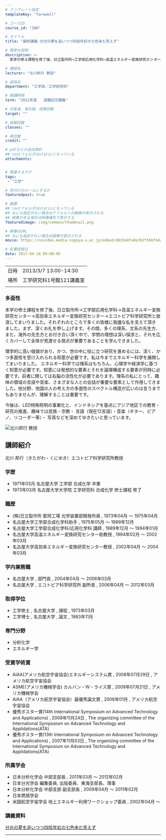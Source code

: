 ```yaml
---
# テンプレート指定
templateKey: "farewell"

# コースID
course_id: "388"

# タイトル
title: "最終講義-分光の夢を追いつつ四拾年虹の七色未だ見えず"

# 簡単な説明
description: >-
  本学の修士課程を修了後、日立製作所→工学部応用化学科→高温エネルギー変換研究センター→高効率エネルギー変換研究センター→エコトピア科学研究所と放浪してまいりました。それぞれのところで多くの皆様に我儘な私を支えて頂き ました。まず、深くお礼を申し上げます。その間、多くの理系、文系の先生方、また、海外の先生方とお付き合い頂く中で、学問の理想は深い探求と、それを広くカバーして全体が見渡せる視点が重要 ...

# 講師名
lecturer: "北川邦行 教授"

# 部局名
department: "工学部／工学研究科"

# 開講時限
term: "2012年度	退職記念講義"

# 対象者、単位数、授業回数
target: ""

# 授業回数
classes: ""

# 単位数
credit: ""

# pdfなどの追加資料
## rootフォルダはstaticになっている
attachments:


# 関連するタグ
tags:
 - "工学"

# 色付けのロールにするか
featuredpost: true

# 画像
## rootフォルダはstaticになっている
## なにも指定がない場合はデフォルトの画像が表示される
## 映像がある場合は映像優先で表示する
featuredimage: /img/common/thumbnail.png

# 映像のURL
## なにも指定がない場合は画像が表示される
movie: https://nuvideo.media.nagoya-u.ac.jp/embed/d82de8fa0e3b2f566f4da6ff60ba2e2a7594c2da

# 記事投稿日
date: 2017-04-18 09:08:05
---
```


|   |   |
|---|---|
| 日時 | 2013/3/7  13:00-14:30 |
| 場所 | 工学研究科1号館121講義室 |
|   |   |


### 多面性

本学の修士課程を修了後、日立製作所→工学部応用化学科→高温エネルギー変換研究センター→高効率エネルギー変換研究センター→エコトピア科学研究所と放浪してまいりました。それぞれのところで多くの皆様に我儘な私を支えて頂き ました。まず、深くお礼を申し上げます。その間、多くの理系、文系の先生方、また、海外の先生方とお付き合い頂く中で、学問の理想は深い探求と、それを広くカバーして全体が見渡せる視点が重要であることを学んできました。

理学的に高い価値があり、かつ、世の中に役に立つ研究を進めるには、深く、かつ多面性を受け入れられる知恵が必要です。私は今までエネルギー科学を展開してまいりました。 エネルギー科学では理系はもちろん、心理学や経済学に基づく知恵が必要です。知恵には発想的な要素とそれを論理構成する要素が同時に必要です。前者に関しては右脳の活性化が必要であります。理系の私にとって、趣味の領域の言語や音楽、さまざまな人との会話が重要な要素として作用してきました。他分野、他国の人の考え方の多面性のスペクトル構造が広いのは言うまでもありませんが、理解することは重要です。

今後は、LED特殊照明の事業化と、インドネシアを基点にアジア地区での教育・研究の推進、趣味では民族・宗教・ 言語（現在12言語）・音楽（ギター、ピアノ、リコーダー等）・ 写真などを深めてゆきたいと思っています。



![北川邦行 教授](http://ocw.nagoya-u.jp/files/388/s_H24Kitagawa_facephoto.jpg) 
## 講師紹介

北川 邦行（きたがわ・くにゆき）エコトピア科学研究所教授

### 学歴

* 1971年03月 名古屋大学 工学部 合成化学 卒業
* 1973年03月 名古屋大学大学院 工学研究科 合成化学 修士課程 修了

### 職歴

* (株)日立製作所 那珂工場 光学装置部開発所員 , 1973年04月 〜 1975年04月
* 名古屋大学工学部合成化学科助手 , 1975年05月 〜 1989年12月
* 名古屋大学工学部合成化学科/応用化学科 講師 , 1989年12月 〜 1994年01月
* 名古屋大学高温エネルギー変換研究センター助教授 , 1994年02月 〜 2002年03月
* 名古屋大学高効率エネルギー変換研究センター教授 , 2002年04月 〜 2004年03月

### 学内兼務職

* 名古屋大学 , 部門長 , 2004年04月 〜 2006年03月
* 名古屋大学 , エコトピア科学研究所 副所長 , 2006年04月 〜 2012年03月

### 取得学位

* 工学修士 , 名古屋大学 , 課程 , 1973年03月
* 工学博士 , 名古屋大学 , 論文 , 1983年11月

### 専門分野

* 分析化学
* エネルギー学

### 受賞学術賞

* AIAA(アメリカ航空宇宙協会)エネルギーシステム賞 , 2008年07月29日 , アメリカ航空宇宙協会
* ASME(アメリカ機械学会) カルバン・Ｗ・ライス賞 , 2009年07月21日 , アメリカ機械学会
* AIAA（アメリカ航空宇宙協会）最優秀論文賞 , 2006年01月 , アメリカ航空宇宙協会
* 優秀ポスター賞(14th International Symposium on Advanced Technology and Applications) , 2008年11月24日 , The organizing committee of the International Symposium on Advanced Technology and Applidations(ATA)
* 優秀ポスター賞(13th International Symposium on Advanced Technology and Applications) , 2007年11月03日 , The organizing committee of the International Symposium on Advanced Technology and Applidations(ATA)

### 所属学会

* 日本分析化学会 中部支部長 , 2011年03月 〜 2012年02月
* 日本分光学会 編集委員, 出版委員、東海支部長、理事
* 日本分析化学会 中部支部 副支部長 , 2009年04月 〜 2011年02月
* 日本燃焼学会
* 米国航空宇宙学会 地上エネルギー利用ワークショップ委員 , 2002年04月 〜


### 講義資料

[分光の夢を追いつつ四拾年虹の七色未だ見えず](http://ocw.nagoya-u.jp/files/388/H24kitagawaLL_materials_.pdf) 

-----